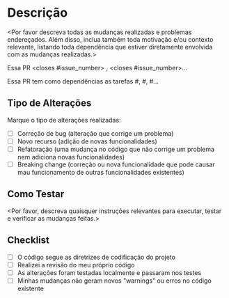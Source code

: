# Descrição

<Por favor descreva todas as mudanças realizadas e problemas endereçados. Além disso, inclua também toda motivação e/ou contexto relevante, listando toda dependência que estiver diretamente envolvida com as mudanças realizadas.>

Essa PR <closes #issue_number> , <closes #issue_number>...

Essa PR tem como dependências as tarefas #<task id>, #<task id>, #<task id>...

## Tipo de Alterações

Marque o tipo de alterações realizadas:

- [ ] Correção de bug (alteração que corrige um problema)
- [ ] Novo recurso (adição de novas funcionalidades)
- [ ] Refatoração (uma mudança no código que não corrige um problema nem adiciona novas funcionalidades)
- [ ] Breaking change (correção ou nova funcionalidade que pode causar mau funcionamento de outras funcionalidades existentes)

## Como Testar

<Por favor, descreva quaisquer instruções relevantes para executar, testar e verificar as mudanças feitas.>

## Checklist

- [ ] O código segue as diretrizes de codificação do projeto
- [ ] Realizei a revisão do meu próprio código
- [ ] As alterações foram testadas localmente e passaram nos testes
- [ ] Minhas mudanças não geram novos "warnings" ou erros no código existente